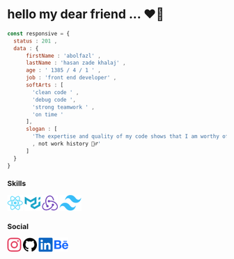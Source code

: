 # hello my dear friend ... ❤️🙏

```javascript
const responsive = {
  status : 201 ,
  data : {
      firstName : 'abolfazl' ,
      lastName : 'hasan zade khalaj' ,
      age : ' 1385 / 4 / 1 ' ,
      job : 'front end developer' ,
      softArts : [
        'clean code ' ,
        'debug code ',
        'strong teamwork ' ,
        'on time ' 
      ],
      slogan : [
        'The expertise and quality of my code shows that I am worthy of working with you
        , not work history 🤷‍♂️'
      ]
  } 
}
```
### Skills

<p align="left">
    <a href="https://reactjs.org/" target="_blank" rel="noreferrer"><img src="https://raw.githubusercontent.com/sabzlearn-ir/sabzlearn-ir/4d2a781931f79c747a132c28eae4ebfbb8eaa7d7/react-colored.svg" width="36" height="36" alt="React" /></a>
    <a href="https://mui.com/" target="_blank" rel="noreferrer"><img src="https://raw.githubusercontent.com/sabzlearn-ir/sabzlearn-ir/4d2a781931f79c747a132c28eae4ebfbb8eaa7d7/materialui-colored.svg" width="36" height="36" alt="Material UI" /></a>
    <a href="https://redux.js.org/" target="_blank" rel="noreferrer"><img src="https://raw.githubusercontent.com/sabzlearn-ir/sabzlearn-ir/4d2a781931f79c747a132c28eae4ebfbb8eaa7d7/redux-colored.svg" width="36" height="36" alt="Redux" /></a>
    <a href="https://tailwindcss.com/resources" target="_blank" rel="noreferrer"><img src="https://github.com/abolfazl-khalaj/abolfazl-khalaj/blob/main/Tailwind_CSS_Logo.svg.png" width="50" height="36" alt="tailwind" /></a>
</p>

### Social

<p align="left">
    <a href="" target="_blank" rel="noreferrer"><img src="https://raw.githubusercontent.com/sabzlearn-ir/sabzlearn-ir/326df429fa60b323e697a023715766629ad4047d/instagram.svg" width="32" height="32" /></a>
    <a href="" target="_blank" rel="noreferrer"><img src="https://raw.githubusercontent.com/sabzlearn-ir/sabzlearn-ir/326df429fa60b323e697a023715766629ad4047d/github.svg" width="32" height="32" /></a>
    <a href="" target="_blank" rel="noreferrer"><img src="https://raw.githubusercontent.com/sabzlearn-ir/sabzlearn-ir/326df429fa60b323e697a023715766629ad4047d/linkedin.svg" width="32" height="32" /></a>
    <a href="" target="_blank" rel="noreferrer"><img src="https://raw.githubusercontent.com/sabzlearn-ir/sabzlearn-ir/326df429fa60b323e697a023715766629ad4047d/behance.svg" width="32" height="32" /></a>
</p>
